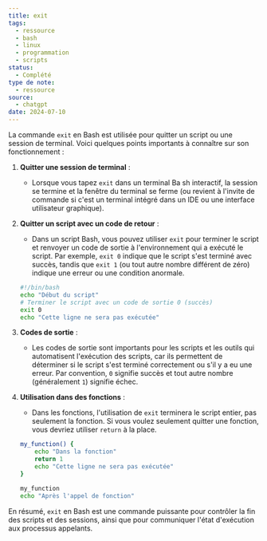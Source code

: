 ```yaml
---
title: exit
tags:
  - ressource
  - bash
  - linux
  - programmation
  - scripts
status:
  - Complété
type de note:
  - ressource
source:
  - chatgpt
date: 2024-07-10
---
```

La commande `exit` en Bash est utilisée pour quitter un script ou une session de terminal. Voici quelques points importants à connaître sur son fonctionnement :

1. **Quitter une session de terminal** :
   - Lorsque vous tapez `exit` dans un terminal Ba
sh interactif, la session se termine et la fenêtre du terminal se ferme (ou revient à l'invite de commande si c'est un terminal intégré dans un IDE ou une interface utilisateur graphique).

2. **Quitter un script avec un code de retour** :
   - Dans un script Bash, vous pouvez utiliser `exit` pour terminer le script et renvoyer un code de sortie à l'environnement qui a exécuté le script. Par exemple, `exit 0` indique que le script s'est terminé avec succès, tandis que `exit 1` (ou tout autre nombre différent de zéro) indique une erreur ou une condition anormale.
   ```bash
   #!/bin/bash
   echo "Début du script"
   # Terminer le script avec un code de sortie 0 (succès)
   exit 0
   echo "Cette ligne ne sera pas exécutée"
   ```

3. **Codes de sortie** :
   - Les codes de sortie sont importants pour les scripts et les outils qui automatisent l'exécution des scripts, car ils permettent de déterminer si le script s'est terminé correctement ou s'il y a eu une erreur. Par convention, `0` signifie succès et tout autre nombre (généralement `1`) signifie échec.

4. **Utilisation dans des fonctions** :
   - Dans les fonctions, l'utilisation de `exit` terminera le script entier, pas seulement la fonction. Si vous voulez seulement quitter une fonction, vous devriez utiliser `return` à la place.
   ```bash
   my_function() {
       echo "Dans la fonction"
       return 1
       echo "Cette ligne ne sera pas exécutée"
   }

   my_function
   echo "Après l'appel de fonction"
   ```

En résumé, `exit` en Bash est une commande puissante pour contrôler la fin des scripts et des sessions, ainsi que pour communiquer l'état d'exécution aux processus appelants.